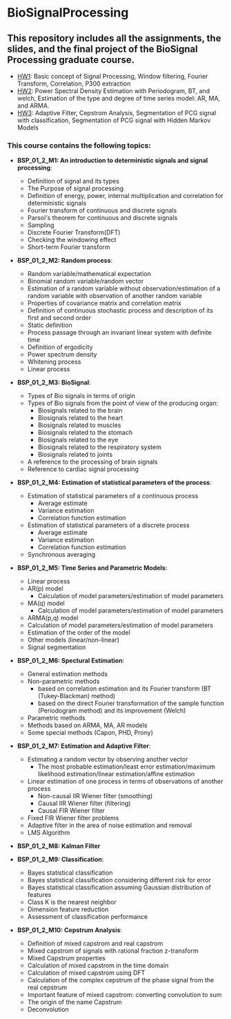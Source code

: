 # BioSignalProcessing
## This repository includes all the assignments, the slides, and the final project of the BioSignal Processing graduate course.


- [HW1](https://github.com/arhp78/BioSignalProcessing/tree/main/HW1_Prac): Basic concept of Signal Processing, Window filtering, Fourier Transform, Correlation, P300 extraction
- [HW2](https://github.com/arhp78/BioSignalProcessing/tree/main/HW2_Prac): Power Spectral Density Estimation with Periodogram, BT, and welch, Estimation of the type and degree of time series model: AR, MA, and ARMA.
- [HW3](https://github.com/arhp78/BioSignalProcessing/tree/main/HW3_Prac): Adaptive Filter, Cepstrom Analysis, Segmentation of PCG signal with classification, Segmentation of PCG signal with Hidden Markov Models


### This course contains the following topics:
- **BSP_01_2_M1: An introduction to deterministic signals and signal processing**:
  - Definition of signal and its types
  - The Purpose of signal processing
  - Definition of energy, power, internal multiplication and correlation for deterministic signals
  - Fourier transform of continuous and discrete signals
  - Parsol's theorem for continuous and discrete signals
  - Sampling
  - Discrete Fourier Transform(DFT)
  - Checking the windowing effect
  - Short-term Fourier transform
 
- **BSP_01_2_M2: Random process**:
  - Random variable/mathematical expectation
  - Binomial random variable/random vector
  - Estimation of a random variable without observation/estimation of a random variable with observation of another random variable
  - Properties of covariance matrix and correlation matrix
  - Definition of continuous stochastic process and description of its first and second order
  - Static definition
  - Process passage through an invariant linear system with definite time
  - Definition of ergodicity
  - Power spectrum density
  - Whitening process
  - Linear process
    
- **BSP_01_2_M3: BioSignal**:
  - Types of Bio signals in terms of origin
  - Types of Bio signals from the point of view of the producing organ:
      - Biosignals related to the brain
      - Biosignals related to the heart
      - Biosignals related to muscles
      - Biosignals related to the stomach
      - Biosignals related to the eye
      - Biosignals related to the respiratory system
      - Biosignals related to joints
  - A reference to the processing of brain signals
  - Reference to cardiac signal processing
 
- **BSP_01_2_M4: Estimation of statistical parameters of the process**:
  - Estimation of statistical parameters of a continuous process
    - Average estimate
    - Variance estimation
    - Correlation function estimation
  - Estimation of statistical parameters of a discrete process
    - Average estimate
    - Variance estimation
    - Correlation function estimation
  - Synchronous averaging
 
- **BSP_01_2_M5: Time Series and Parametric Models**:
   - Linear process
   - AR(p) model
      - Calculation of model parameters/estimation of model parameters
   - MA(q) model
      - Calculation of model parameters/estimation of model parameters
   - ARMA(p,q) model
   - Calculation of model parameters/estimation of model parameters
   - Estimation of the order of the model
   - Other models (linear/non-linear)
   - Signal segmentation

- **BSP_01_2_M6: Spectural Estimation**:
   - General estimation methods
   - Non-parametric methods
       - based on correlation estimation and its Fourier transform (BT (Tukey-Blackman) method)
       - based on the direct Fourier transformation of the sample function (Periodogram method) and its improvement (Welch)
   - Parametric methods
   - Methods based on ARMA, MA, AR models
   - Some special methods (Capon, PHD, Prony)

- **BSP_01_2_M7: Estimation and Adaptive Filter**:
   - Estimating a random vector by observing another vector
     - The most probable estimation/least error estimation/maximum likelihood estimation/linear estimation/affine estimation
   - Linear estimation of one process in terms of observations of another process
     - Non-causal IIR Wiener filter (smoothing)
     - Causal IIR Wiener filter (filtering)
     - Causal FIR Wiener filter
   - Fixed FIR Wiener filter problems
   - Adaptive filter in the area of noise estimation and removal
   - LMS Algorithm

- **BSP_01_2_M8: Kalman Filter**

- **BSP_01_2_M9: Classification**:
  - Bayes statistical classification
  - Bayes statistical classification considering different risk for error
  - Bayes statistical classification assuming Gaussian distribution of features
  - Class K is the nearest neighbor
  - Dimension feature reduction
  - Assessment of classification performance

- **BSP_01_2_M10: Cepstrum Analysis**:
  - Definition of mixed capstrom and real capstrom
  - Mixed capstrom of signals with rational fraction z-transform
  - Mixed Capstrum properties
  - Calculation of mixed capstrom in the time domain
  - Calculation of mixed capstrom using DFT
  - Calculation of the complex cepstrum of the phase signal from the real cepstrum
  - Important feature of mixed capstrom: converting convolution to sum
  - The origin of the name Capstrum
  - Deconvolution
